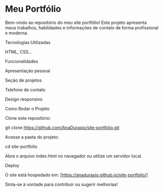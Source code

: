 # Meu Portfólio

Bem-vindo ao repositório do meu site portfólio! Este projeto apresenta meus trabalhos, habilidades e informações de contato de forma profissional e moderna.

Tecnologias Utilizadas

 HTML, CSS...
 
Funcionalidades

Apresentação pessoal

Seção de projetos 

Telefone de contato

Design responsivo

Como Rodar o Projeto

Clone este repositório:

git clone https://github.com/AnaDurasio/site-portfolio.git

Acesse a pasta do projeto:

cd site-portfolio

Abra o arquivo index.html no navegador ou utilize um servidor local.

Deploy

O site está hospedado em: [https://anadurasio.github.io/site-portfolio/]

Sinta-se à vontade para contribuir ou sugerir melhorias!
